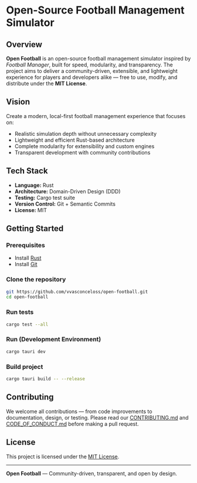 # Open-Source Football Management Simulator

## Overview

**Open Football** is an open-source football management simulator inspired by *Football Manager*, built for speed, modularity, and transparency. The project aims to deliver a community-driven, extensible, and lightweight experience for players and developers alike — free to use, modify, and distribute under the **MIT License**.

## Vision

Create a modern, local-first football management experience that focuses on:

* Realistic simulation depth without unnecessary complexity
* Lightweight and efficient Rust-based architecture
* Complete modularity for extensibility and custom engines
* Transparent development with community contributions

## Tech Stack

* **Language:** Rust
* **Architecture:** Domain-Driven Design (DDD)
* **Testing:** Cargo test suite
* **Version Control:** Git + Semantic Commits
* **License:** MIT

## Getting Started

### Prerequisites

* Install [Rust](https://www.rust-lang.org/tools/install)
* Install [Git](https://git-scm.com/)

### Clone the repository

```bash
git https://github.com/vvasconceloss/open-football.git
cd open-football
```

### Run tests

```bash
cargo test --all
```

### Run (Development Environment)
```bash
cargo tauri dev
```

### Build project

```bash
cargo tauri build -- --release
```

## Contributing

We welcome all contributions — from code improvements to documentation, design, or testing.
Please read our [CONTRIBUTING.md](./CONTRIBUTING.md) and [CODE_OF_CONDUCT.md](./CODE_OF_CONDUCT.md) before making a pull request.

## License

This project is licensed under the [MIT License](./LICENSE).

---

**Open Football** — Community-driven, transparent, and open by design.
